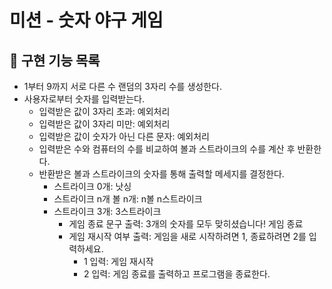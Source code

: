 # 미션 - 숫자 야구 게임
##  📒 구현 기능 목록
- 1부터 9까지 서로 다른 수 랜덤의 3자리 수를 생성한다.
- 사용자로부터 숫자를 입력받는다.
    - 입력받은 값이 3자리 초과: 예외처리
    - 입력받은 값이 3자리 미만: 예외처리
    - 입력받은 값이 숫자가 아닌 다른 문자: 예외처리
  - 입력받은 수와 컴퓨터의 수를 비교하여 볼과 스트라이크의 수를 계산 후 반환한다.
  - 반환받은 볼과 스트라이크의 숫자를 통해 출력할 메세지를 결정한다.
      - 스트라이크 0개: 낫싱
      - 스트라이크 n개 볼 n개: n볼 n스트라이크
      - 스트라이크 3개: 3스트라이크
          - 게임 종료 문구 출력: 3개의 숫자를 모두 맞히셨습니다! 게임 종료
          - 게임 재시작 여부 출력: 게임을 새로 시작하려면 1, 종료하려면 2를 입력하세요.
              - 1 입력: 게임 재시작
              - 2 입력: 게임 종료를 출력하고 프로그램을 종료한다.